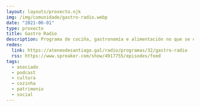 ```yaml
---
layout: layouts/proxecto.njk
img: /img/comunidade/gastro-radio.webp
date: "2021-06-01"
type: proxecto
title: Gastro Radio
description: Programa de cociña, gastronomía e alimentación no que se dará conta de toda a variedade de produtos da nosa terra, con participación de persoeiros relevantes na nosa cultura culinaria, entrevistas e unha pequena receita en cada programa.
redes:
  link: https://ateneodesantiago.gal/radio/programas/32/gastro-radio
  rss: https://www.spreaker.com/show/4917755/episodes/feed
tags:
  - asociado
  - podcast
  - cultura
  - cozinha
  - patrimonio
  - social
---
```

